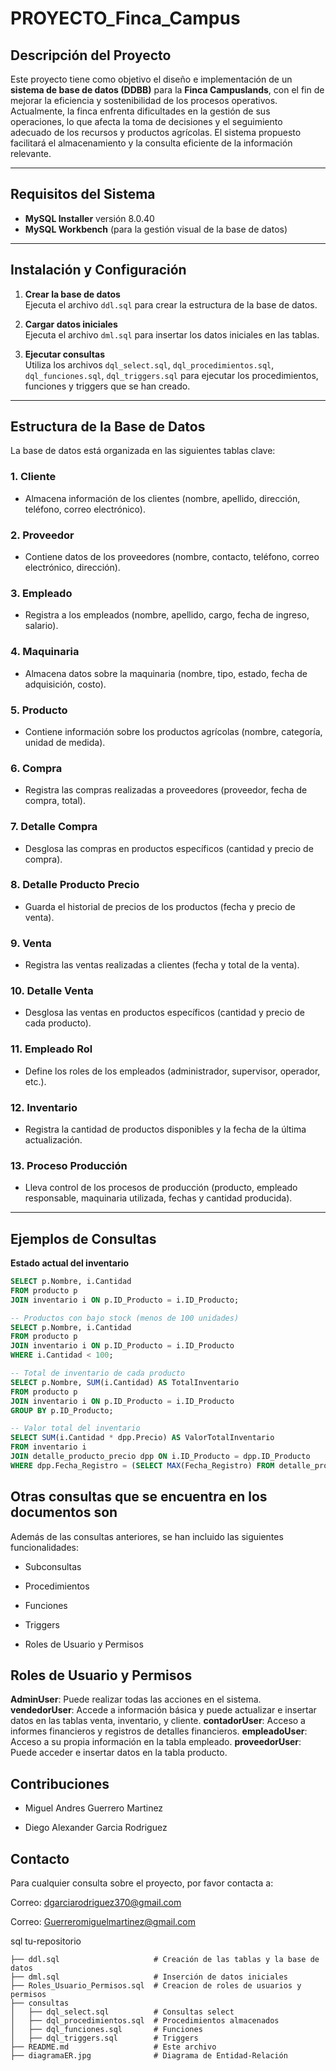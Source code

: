 # PROYECTO_Finca_Campus

## Descripción del Proyecto

Este proyecto tiene como objetivo el diseño e implementación de un **sistema de base de datos (DDBB)** para la **Finca Campuslands**, con el fin de mejorar la eficiencia y sostenibilidad de los procesos operativos. Actualmente, la finca enfrenta dificultades en la gestión de sus operaciones, lo que afecta la toma de decisiones y el seguimiento adecuado de los recursos y productos agrícolas. El sistema propuesto facilitará el almacenamiento y la consulta eficiente de la información relevante.

---

## Requisitos del Sistema

- **MySQL Installer** versión 8.0.40
- **MySQL Workbench** (para la gestión visual de la base de datos)

---

## Instalación y Configuración

1. **Crear la base de datos**  
   Ejecuta el archivo `ddl.sql` para crear la estructura de la base de datos.

2. **Cargar datos iniciales**  
   Ejecuta el archivo `dml.sql` para insertar los datos iniciales en las tablas.

3. **Ejecutar consultas**  
   Utiliza los archivos `dql_select.sql`, `dql_procedimientos.sql`, `dql_funciones.sql`, `dql_triggers.sql` para ejecutar los procedimientos, funciones y triggers que se han creado.

---

## Estructura de la Base de Datos

La base de datos está organizada en las siguientes tablas clave:

### 1. **Cliente**
   - Almacena información de los clientes (nombre, apellido, dirección, teléfono, correo electrónico).

### 2. **Proveedor**
   - Contiene datos de los proveedores (nombre, contacto, teléfono, correo electrónico, dirección).

### 3. **Empleado**
   - Registra a los empleados (nombre, apellido, cargo, fecha de ingreso, salario).

### 4. **Maquinaria**
   - Almacena datos sobre la maquinaria (nombre, tipo, estado, fecha de adquisición, costo).

### 5. **Producto**
   - Contiene información sobre los productos agrícolas (nombre, categoría, unidad de medida).

### 6. **Compra**
   - Registra las compras realizadas a proveedores (proveedor, fecha de compra, total).

### 7. **Detalle Compra**
   - Desglosa las compras en productos específicos (cantidad y precio de compra).

### 8. **Detalle Producto Precio**
   - Guarda el historial de precios de los productos (fecha y precio de venta).

### 9. **Venta**
   - Registra las ventas realizadas a clientes (fecha y total de la venta).

### 10. **Detalle Venta**
   - Desglosa las ventas en productos específicos (cantidad y precio de cada producto).

### 11. **Empleado Rol**
   - Define los roles de los empleados (administrador, supervisor, operador, etc.).

### 12. **Inventario**
   - Registra la cantidad de productos disponibles y la fecha de la última actualización.

### 13. **Proceso Producción**
   - Lleva control de los procesos de producción (producto, empleado responsable, maquinaria utilizada, fechas y cantidad producida).

---

## Ejemplos de Consultas

**Estado actual del inventario**

```sql
SELECT p.Nombre, i.Cantidad 
FROM producto p 
JOIN inventario i ON p.ID_Producto = i.ID_Producto;

-- Productos con bajo stock (menos de 100 unidades)
SELECT p.Nombre, i.Cantidad 
FROM producto p 
JOIN inventario i ON p.ID_Producto = i.ID_Producto 
WHERE i.Cantidad < 100;

-- Total de inventario de cada producto
SELECT p.Nombre, SUM(i.Cantidad) AS TotalInventario 
FROM producto p 
JOIN inventario i ON p.ID_Producto = i.ID_Producto 
GROUP BY p.ID_Producto;

-- Valor total del inventario
SELECT SUM(i.Cantidad * dpp.Precio) AS ValorTotalInventario 
FROM inventario i 
JOIN detalle_producto_precio dpp ON i.ID_Producto = dpp.ID_Producto 
WHERE dpp.Fecha_Registro = (SELECT MAX(Fecha_Registro) FROM detalle_producto_precio);
```
## Otras consultas que se encuentra en los documentos son

Además de las consultas anteriores, se han incluido las siguientes funcionalidades:

- Subconsultas

- Procedimientos
- Funciones
- Triggers
- Roles de Usuario y Permisos

## Roles de Usuario y Permisos

**AdminUser**: Puede realizar todas las acciones en el sistema.
**vendedorUser**: Accede a información básica y puede actualizar e insertar datos en las tablas venta, inventario, y cliente.
**contadorUser**: Acceso a informes financieros y registros de detalles financieros.
**empleadoUser**: Acceso a su propia información en la tabla empleado.
**proveedorUser**: Puede acceder e insertar datos en la tabla producto.

## Contribuciones

- Miguel Andres Guerrero Martinez 


- Diego Alexander Garcia Rodriguez


## Contacto

Para cualquier consulta sobre el proyecto, por favor contacta a:

Correo: dgarciarodriguez370@gmail.com

Correo: Guerreromiguelmartinez@gmail.com

sql
tu-repositorio

    ├── ddl.sql                     # Creación de las tablas y la base de datos
    ├── dml.sql                     # Inserción de datos iniciales
    ├── Roles_Usuario_Permisos.sql  # Creacion de roles de usuarios y permisos
    ├── consultas
    │   ├── dql_select.sql          # Consultas select
    │   ├── dql_procedimientos.sql  # Procedimientos almacenados
    │   ├── dql_funciones.sql       # Funciones
    │   ├── dql_triggers.sql        # Triggers
    ├── README.md                   # Este archivo
    ├── diagramaER.jpg              # Diagrama de Entidad-Relación
